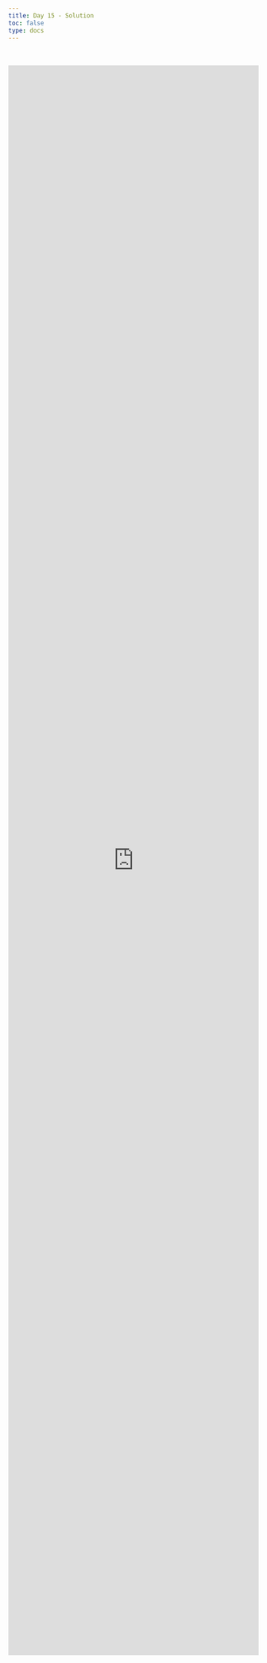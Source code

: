 ```yaml
---
title: Day 15 - Solution
toc: false
type: docs
---
```


<br>
<br>
<iframe 
    style="width: 100%; height: 80vh;" 
    src="https://lichess.org/study/embed/PrONOirR/5vBdIT5I" 
    frameborder="0">
</iframe> 
